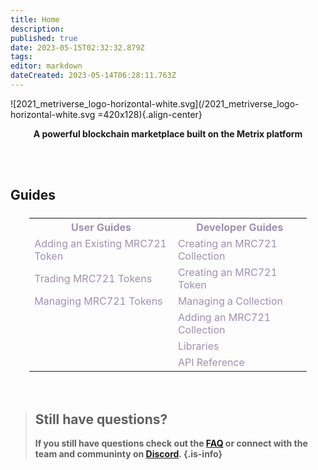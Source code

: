 ```yaml
---
title: Home
description: 
published: true
date: 2023-05-15T02:32:32.879Z
tags: 
editor: markdown
dateCreated: 2023-05-14T06:28:11.763Z
---
```


![2021_metriverse_logo-horizontal-white.svg](/2021_metriverse_logo-horizontal-white.svg =420x128){.align-center}
<p style="text-align: center;"><strong>A powerful blockchain marketplace built on the Metrix platform<strong></p>
<br/>
<br/>  
  
## Guides 
<div style="width: 100%; text-align:center; margin-top: 24px;">
  <table style="width: 88%; margin:0 auto;">
  <tr>
    <th><a href="/user-guides" style="color: #9f91ad; text-decoration: none;">User Guides</a></th>
    <th><a href="/developer-guides" style="color: #9f91ad; text-decoration: none;">Developer Guides</a></th>
  </tr>
  <tr>
    <td><a href="/user-guides/token" style="color: #9f91ad; text-decoration: none;">Adding an Existing MRC721 Token</a></td>
    <td><a href="/developer-guides/collection" style="color: #9f91ad; text-decoration: none;">Creating an MRC721 Collection</a></td>
  </tr>
  <tr>
    <td><a href="/user-guides/trade" style="color: #9f91ad; text-decoration: none;">Trading MRC721 Tokens</a></td>
    <td><a href="/developer-guides/token" style="color: #9f91ad; text-decoration: none;">Creating an MRC721 Token</a></td>
  </tr>
  <tr>
    <td><a href="/user-guides/manage" style="color: #9f91ad; text-decoration: none;">Managing MRC721 Tokens</a></td>
    <td><a href="/developer-guides/manage" style="color: #9f91ad; text-decoration: none;">Managing a Collection</a></td>
  </tr>
  <tr>
    <td></td>
    <td><a href="/developer-guides/add" style="color: #9f91ad; text-decoration: none;">Adding an MRC721 Collection</a></td>
  </tr>
  <tr>
    <td></td>
    <td><a href="/developer-guides/libraries" style="color: #9f91ad; text-decoration: none;">Libraries</a></td>
  </tr>
  <tr>
    <td></td>
    <td><a href="/developer-guides/api" style="color: #9f91ad; text-decoration: none;">API Reference</a></td>
  </tr>
</table>
</div>
<br/>
<br/>  
  
> ## Still have questions?
> If you still have questions check out the [FAQ](/faq) or connect with the team and communinty on [Discord](/https://discord.gg/5Mj67juv5J).
{.is-info}

